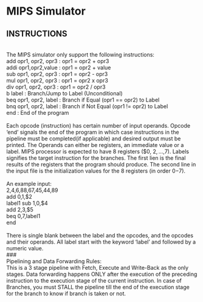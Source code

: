 # MIPS Simulator
## INSTRUCTIONS
<br>The MIPS simulator only support the following instructions:
<br>add opr1, opr2, opr3  	: opr1 = opr2 + opr3
<br>addi opr1,opr2,value    : opr1 = opr2 + value
<br>sub opr1, opr2, opr3  	: opr1 = opr2 - opr3
<br>mul opr1, opr2, opr3  	: opr1 = opr2 x opr3
<br>div opr1, opr2, opr3  	: opr1 = opr2 / opr3
<br>b   label               : Branch/Jump to Label (Unconditional) 
<br>beq opr1, opr2, label   : Branch if Equal (opr1 == opr2) to Label
<br>bnq opr1, opr2, label   : Branch if Not Equal (opr1 != opr2) to Label
<br>end                     : End of the program
<br>
<br>Each opcode (instruction) has certain number of input operands. Opcode ‘end’ signals the end of the program in which case instructions in the pipeline must be completed(if applicable) and desired output must be printed. The Operands can either be registers, an immediate value or a label. MIPS processor is expected to have 8 registers ($0, $2,...,$7). Labels signifies the target instruction for the branches. The first lien is the final results of the registers that the program should produce. The second line in the input file is the initialization values for the 8 registers (in order $0-$7). 
<br>
<br>An example input:
<br>2,4,6,88,67,45,44,89 
<br>add $0,$1,$2 
<br>label1 sub $1,$0,$4 
<br>add $2,$3,$5 
<br>beq $0,$7,label1 
<br>end
<br>
<br>There is single blank between the label and the opcodes, and the opcodes and their operands. All label start with the keyword ‘label’ and followed by a numeric value.
<br>
###<br>Pipelining and Data Forwarding Rules:
<br>This is a 3 stage pipeline with Fetch, Execute and Write-Back as the only stages. Data forwarding happens ONLY after the execution of the preceding instruction to the execution stage of the current instruction. In case of Branches, you must STALL the pipeline till the end of the execution stage for the branch to know if branch is taken or not.
